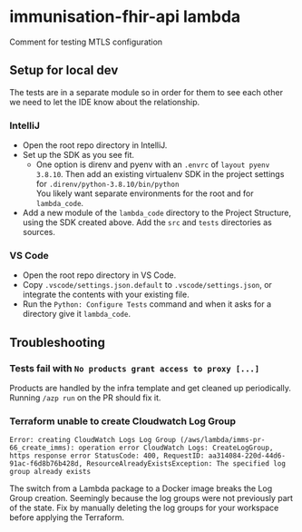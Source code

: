 # immunisation-fhir-api lambda

Comment for testing MTLS configuration

## Setup for local dev

The tests are in a separate module so in order for them to see each other we need to let the IDE know about the relationship.

### IntelliJ

- Open the root repo directory in IntelliJ.
- Set up the SDK as you see fit.
    - One option is direnv and pyenv with an `.envrc` of `layout pyenv 3.8.10`.
      Then add an existing virtualenv SDK in the project settings for `.direnv/python-3.8.10/bin/python`  
      You likely want separate environments for the root and for `lambda_code`.
- Add a new module of the `lambda_code` directory to the Project Structure, using the SDK created above. Add the `src` and `tests` directories as sources.


### VS Code

- Open the root repo directory in VS Code.
- Copy `.vscode/settings.json.default` to `.vscode/settings.json`, or integrate the contents with your existing file.
- Run the `Python: Configure Tests` command and when it asks for a directory give it `lambda_code`.


## Troubleshooting

### Tests fail with `No products grant access to proxy [...]`

Products are handled by the infra template and get cleaned up periodically.
Running `/azp run` on the PR should fix it.


### Terraform unable to create Cloudwatch Log Group

`Error: creating CloudWatch Logs Log Group (/aws/lambda/imms-pr-66_create_imms): operation error CloudWatch Logs: CreateLogGroup, https response error StatusCode: 400, RequestID: aa314084-220d-44d6-91ac-f6d8b76b428d, ResourceAlreadyExistsException: The specified log group already exists`

The switch from a Lambda package to a Docker image breaks the Log Group creation.
Seemingly because the log groups were not previously part of the state.
Fix by manually deleting the log groups for your workspace before applying the Terraform.
